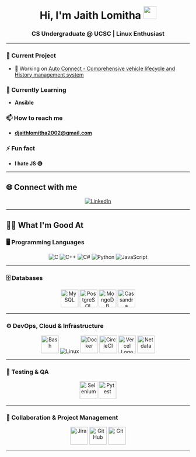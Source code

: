 <h1 align="center">Hi, I'm Jaith Lomitha <img src="https://media.giphy.com/media/hvRJCLFzcasrR4ia7z/giphy.gif" width="35"></h1>
<h3 align="center">CS Undergraduate @ UCSC | Linux Enthusiast</h3>

<!-- <p align="left">
  <a href="https://github.com/DenverCoder1/readme-typing-svg">
    <img src="https://readme-typing-svg.herokuapp.com?font=Time+New+Roman&color=%23C8BE25&size=25&center=true&vCenter=true&width=600&height=100&lines=Computer+Science+Undergraduate;Linux;Always+learning+new+things">
  </a>
</p>

<p align="right">
  <img src="https://github.com/Adam-pw/Adam-pw/blob/main/animation_500_kxa883sd.gif" alt="adam-pw" />
</p>

<p align="center">
  <img src="https://komarev.com/ghpvc/?username=jaithlomitha2002&label=Profile%20views&color=0e75b6&style=flat" alt="profile views" />
</p> -->

---

### 🚗 Current Project
- 🔭 Working on [Auto Connect - Comprehensive vehicle lifecycle and History management system](https://github.com/Dark-Zeus/auto-connect.git)

### 🌱 Currently Learning
- **Ansible**

### 📫 How to reach me
- **djaithlomitha2002@gmail.com**

### ⚡ Fun fact
- **I hate JS 😅**

---

## 🌐 Connect with me

<p align="center">
  <a href="https://www.linkedin.com/in/jaith-lomitha-24759928a" target="_blank">
    <img src="https://img.icons8.com/fluency/48/000000/linkedin.png" alt="LinkedIn" />
  </a>
</p>

---

## 🧑‍💻 What I'm Good At

### 🖥️ Programming Languages
<p align="center">
  <img src="https://img.icons8.com/color/48/000000/c-programming.png" alt="C" />
  <img src="https://img.icons8.com/color/48/000000/c-plus-plus-logo.png" alt="C++" />
  <img src="https://img.icons8.com/color/48/000000/c-sharp-logo.png" alt="C#" />
  <img src="https://img.icons8.com/color/48/000000/python--v1.png" alt="Python" />
  <img src="https://img.icons8.com/color/48/000000/javascript--v1.png" alt="JavaScript" />
</p>

---

### 🗄️ Databases
<p align="center">
  <img src="https://cdn.simpleicons.org/mysql" height="48" alt="MySQL" />
  <img src="https://cdn.simpleicons.org/postgresql" height="48" alt="PostgreSQL" />
  <img src="https://cdn.simpleicons.org/mongodb" height="48" alt="MongoDB" />
  <img src="https://cdn.simpleicons.org/apachecassandra" height="48" alt="Cassandra" />
</p>

---

### ⚙️ DevOps, Cloud & Infrastructure
<p align="center">
  <img src="https://cdn.simpleicons.org/gnubash" height="48" alt="Bash" />
  <img src="https://img.icons8.com/color/48/000000/linux.png" alt="Linux" />
  <img src="https://cdn.simpleicons.org/docker" height="48" alt="Docker" />
  <img src="https://cdn.simpleicons.org/circleci" height="48" alt="CircleCI" />
  <img src="https://www.vectorlogo.zone/logos/vercel/vercel-ar21.svg" height="48" alt="Vercel Logo" />
  <img src="https://cdn.simpleicons.org/netdata" height="48" alt="Netdata" />
</p>

---

### 🧪 Testing & QA
<p align="center">
  <img src="https://cdn.simpleicons.org/selenium" height="48" alt="Selenium" />
  <img src="https://cdn.simpleicons.org/pytest" height="48" alt="Pytest" />
</p>

---

### 🤝 Collaboration & Project Management
<p align="center">
  <img src="https://cdn.simpleicons.org/jira" height="48" alt="Jira" />
  <img src="https://cdn.jsdelivr.net/npm/simple-icons@latest/icons/github.svg" height="48" alt="GitHub" />
  <img src="https://cdn.simpleicons.org/git" height="48" alt="Git" />
</p>  

---
<!--
## 📈 GitHub Stats

<p align="center">
  <img src="https://github-readme-stats.vercel.app/api?username=jaithlomitha2002&theme=algolia&show_icons=true" alt="GitHub Stats" />
  <br>
  <img src="https://github-readme-streak-stats.herokuapp.com?user=jaithlomitha2002&theme=algolia&date_format=M%20j%5B%2C%20Y%5D" alt="GitHub Streak" />
  <br>
  <img src="https://github-readme-stats.vercel.app/api/top-langs/?username=jaithlomitha2002&theme=algolia&layout=compact" alt="Top Languages" />
</p> -->
